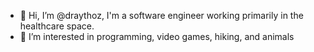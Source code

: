 - 👋 Hi, I’m @draythoz, I'm a software engineer working primarily in the healthcare space.
- 👀 I’m interested in programming, video games, hiking, and animals

<!---
draythoz/draythoz is a ✨ special ✨ repository because its `README.md` (this file) appears on your GitHub profile.
You can click the Preview link to take a look at your changes.
--->
